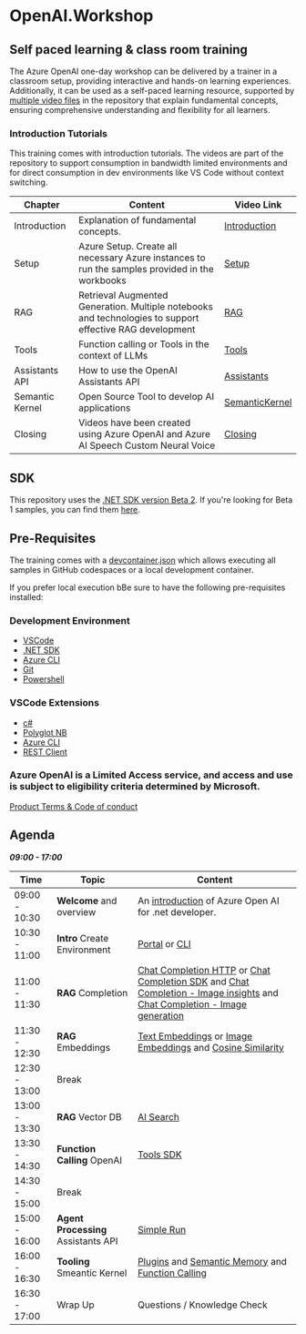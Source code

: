 # OpenAI.Workshop

## Self paced learning & class room training

The Azure OpenAI one-day workshop can be delivered by a trainer in a classroom setup, providing interactive and hands-on learning experiences. Additionally, it can be used as a self-paced learning resource, supported by [multiple video files](./Media/mp4) in the repository that explain fundamental concepts, ensuring comprehensive understanding and flexibility for all learners.

### Introduction Tutorials

This training comes with introduction tutorials. The videos are part of the repository to support consumption in bandwidth limited environments and for direct consumption in dev environments like VS Code without context switching.

| Chapter | Content | Video Link |
| ------- | ------- | ------- |
| Introduction| Explanation of fundamental concepts.| [Introduction](./Media/mp4/01_Intro.mp4)|
| Setup| Azure Setup. Create all necessary Azure instances to run the samples provided in the workbooks| [Setup](./Media/mp4/02_Setup.mp4)|
| RAG| Retrieval Augmented Generation. Multiple notebooks and technologies to support effective RAG development| [RAG](./Media/mp4/03_RAG.mp4) |
| Tools | Function calling or Tools in the context of LLMs| [Tools](./Media/mp4/04_Tools.mp4) |
| Assistants API| How to use the OpenAI Assistants API | [Assistants](./Media/mp4/05_Assistants.mp4) |
| Semantic Kernel | Open Source Tool to develop AI applications | [SemanticKernel](./Media/mp4/06_SemanticKernel.mp4) |
| Closing | Videos have been created using Azure OpenAI and Azure AI Speech Custom Neural Voice | [Closing](./Media/mp4/07_Closing.mp4) |

## SDK

This repository uses the [.NET SDK version Beta 2](https://www.nuget.org/packages/Azure.AI.OpenAI/2.0.0-beta.2). If you're looking for Beta 1 samples, you can find them [here](https://github.com/RobertEichenseer/OpenAI.OneDayWorkshop/tree/NET-SDK-Beta-1).

## Pre-Requisites

The training comes with a [devcontainer.json](./.devcontainer/devcontainer.json) which allows executing all samples in GitHub codespaces or a local development container.

If you prefer local execution bBe sure to have the following pre-requisites installed:

### Development Environment

- [VSCode](https://code.visualstudio.com/download)
- [.NET SDK](https://dotnet.microsoft.com/en-us/download)
- [Azure CLI](https://learn.microsoft.com/en-us/cli/azure/install-azure-cli-windows?tabs=winget)
- [Git](https://git-scm.com)
- [Powershell](https://learn.microsoft.com/en-us/powershell/scripting/install/installing-powershell-on-windows?view=powershell-7.4)

### VSCode Extensions

- [c#](https://marketplace.visualstudio.com/items?itemName=ms-dotnettools.csdevkit)
- [Polyglot NB](https://marketplace.visualstudio.com/items?itemName=ms-dotnettools.dotnet-interactive-vscode)
- [Azure CLI](https://marketplace.visualstudio.com/items?itemName=ms-vscode.azurecli)
- [REST Client](https://marketplace.visualstudio.com/items?itemName=humao.rest-client)

### Azure OpenAI is a Limited Access service, and access and use is subject to eligibility criteria determined by Microsoft.

[Product Terms & Code of conduct](https://learn.microsoft.com/en-us/legal/cognitive-services/openai/limited-access)

## Agenda

***09:00 - 17:00***

| Time | Topic | Content |
|------|-------|---------|
|09:00 - 10:30 | **Welcome** and overview | An [introduction](./00_IntroWorkshop/OpenAI-Workshop.pdf) of Azure Open AI for .net developer. |
|10:30 - 11:00 | **Intro** Create Environment | [Portal](https://portal.azure.com) or [CLI](./01_CreateEnvironment/01_Environment.ipynb)  |
|11:00 - 11:30 | **RAG** Completion | [Chat Completion HTTP](./02_RAG/02_01_ChatCompletion/01_ChatCompletionText_REST.ipynb) or [Chat Completion SDK](./02_RAG/02_01_ChatCompletion) and [Chat Completion - Image insights](./02_RAG/02_01_ChatCompletion/03_ImageCompletion.ipynb) and [Chat Completion - Image generation](./02_RAG/02_01_ChatCompletion/04_CreateImageCompletion.ipynb) |
|11:30 - 12:30 | **RAG** Embeddings | [Text Embeddings](./02_RAG/02_02_Embedding/01_TextEmbeddings.ipynb) or [Image Embeddings](./02_RAG/02_02_Embedding/02_ImageEmbeddings.ipynb) and [Cosine Similarity](./02_RAG/02_02_Embedding/03_CosineSimilarity.ipynb) |
|12:30 - 13:00 |Break | |
|13:00 - 13:30 | **RAG** Vector DB | [AI Search](./02_RAG/02_03_VectorDB/01_AISearch.ipynb) |
|13:30 - 14:30 | **Function Calling** OpenAI |[Tools SDK](./03_FunctionCalling/01_OpenAI/01_Tools.ipynb) |
|14:30 - 15:00 |Break | |
|15:00 - 16:00 | **Agent Processing** Assistants API | [Simple Run](./04_Agent/01_Assistants/01_CreateRun.ipynb) |
|16:00 - 16:30 | **Tooling** Smeantic Kernel | [Plugins](./05_Tooling/01_SemanticKernel/01_Plugin.ipynb) and [Semantic Memory](./05_Tooling/01_SemanticKernel/02_SemanticMemory.ipynb) and [Function Calling](./05_Tooling/01_SemanticKernel/03_Tools.ipynb) |
|16:30 - 17:00 | Wrap Up | Questions / Knowledge Check |
